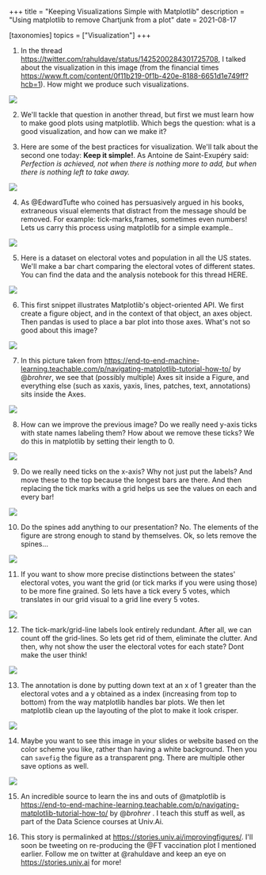 +++
title = "Keeping Visualizations Simple with Matplotlib"
description = "Using matplotlib to remove Chartjunk from a plot"
date = 2021-08-17


[taxonomies]
topics = ["Visualization"]
+++


1.  In the thread <https://twitter.com/rahuldave/status/1425200284301725708>, I talked about the visualization in this image (from the financial times <https://www.ft.com/content/0f11b219-0f1b-420e-8188-6651d1e749ff?hcb=1>). How might we produce such visualizations.

![](/improvingfigures/1.png)




2. We'll tackle that question in another thread, but first we must learn how to make good plots using matplotlib. Which begs the question: what is a good visualization, and how can we make it?




3. Here are some of the best practices for visualization. We'll talk about the second one today: **Keep it simple!**. As Antoine de Saint-Exupéry said: *Perfection is achieved, not when there is nothing more to add, but when there is nothing left to take away.*

![](/improvingfigures/3.png)




4. As @EdwardTufte who coined has persuasively argued in his books, extraneous visual elements that distract from the message should be removed. For example: tick-marks,frames, sometimes even numbers! Lets us carry this process using matplotlib for a simple example..

![](/improvingfigures/4.png)




5. Here is a dataset on electoral votes and population in all the US states. We'll make a bar chart comparing the electoral votes of different states. You can find the data and the analysis notebook for this thread HERE.

![](/improvingfigures/5.png)




6. This first snippet illustrates Matplotlib's object-oriented API. We first create a figure object, and in the context of that object, an axes object. Then pandas is used to place a bar plot into those axes. What's not so good about this image?

![](/improvingfigures/6.png)




7. In this picture taken from <https://end-to-end-machine-learning.teachable.com/p/navigating-matplotlib-tutorial-how-to/> by @_brohrer_, we see that (possibly multiple) Axes sit inside a Figure, and everything else (such as xaxis, yaxis, lines, patches, text, annotations) sits inside the Axes.

![](/improvingfigures/7.png)




8. How can we improve the previous image? Do we really need y-axis ticks with state names labeling them? How about we remove these ticks? We do this in matplotlib by setting their length to 0.

![](/improvingfigures/8.png)




9. Do we really need ticks on the x-axis? Why not just put the labels? And move these to the top because the longest bars are there. And then replacing the tick marks with a grid helps us see the values on each and every bar!

![](/improvingfigures/9.png)




10. Do the spines add anything to our presentation? No. The elements of the figure are strong enough to stand by themselves. Ok, so lets remove the spines...

![](/improvingfigures/10.png)




11. If you want to show more precise distinctions between the states' electoral votes, you want the grid (or tick marks if you were using those) to be more fine grained. So lets have a tick every 5 votes, which translates in our grid visual to a grid line every 5 votes.

![](/improvingfigures/11.png)




12. The tick-mark/grid-line labels look entirely redundant. After all, we can count off the grid-lines. So lets get rid of them, eliminate the clutter. And then, why not show the user the electoral votes for each state? Dont make the user think!

![](/improvingfigures/12.png)




13. The annotation is done by putting down text at an x of 1 greater than the electoral votes and a y obtained as a index (increasing from top to bottom) from the way matplotlib handles bar plots. We then let matplotlib clean up the layouting of the plot to make it look crisper.

![](/improvingfigures/13.png)




14. Maybe you want to see this image in your slides or website based on the color scheme you like, rather than having a white background. Then you can `savefig` the figure as a transparent png. There are multiple other save options as well.

![](/improvingfigures/14.png)




15. An incredible source to learn the ins and outs of @matplotlib is <https://end-to-end-machine-learning.teachable.com/p/navigating-matplotlib-tutorial-how-to/> by @_brohrer_ . I teach this stuff as well, as part of the Data Science courses at Univ.Ai.




16. This story is permalinked at <https://stories.univ.ai/improvingfigures/>. I'll soon be tweeting on re-producing the @FT vaccination plot I mentioned earlier. Follow me on twitter at @rahuldave and keep an eye on <https://stories.univ.ai> for more!

